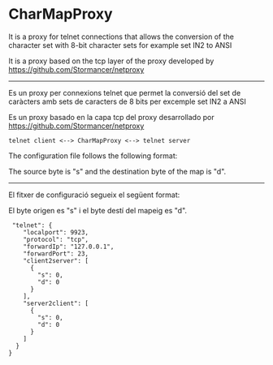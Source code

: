 # CharMapProxy

It is a proxy for telnet connections that allows the conversion of the character set with 8-bit character sets for example set IN2 to ANSI

It is a proxy based on the tcp layer of the proxy developed by https://github.com/Stormancer/netproxy

---

Es un proxy per connexions telnet que permet la conversió del set de caràcters amb sets de caracters de 8 bits per excemple set IN2 a ANSI

Es un proxy basado en la capa tcp del proxy desarrollado por https://github.com/Stormancer/netproxy

```
telnet client <--> CharMapProxy <--> telnet server
```

The configuration file follows the following format:

The source byte is "s" and the destination byte of the map is "d".

---

El fitxer de configuració segueix  el següent format:

El byte origen es "s" i el byte destí del mapeig es "d". 

```
 "telnet": {
    "localport": 9923,
    "protocol": "tcp",
    "forwardIp": "127.0.0.1",
    "forwardPort": 23,
    "client2server": [
      {
        "s": 0,
        "d": 0
      }
    ],
    "server2client": [
      {
        "s": 0,
        "d": 0
      }
    ]
  }
}
```

